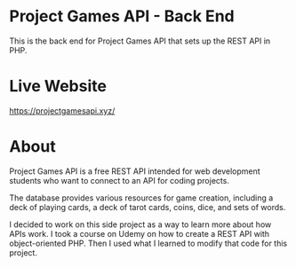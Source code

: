 # Project Games API - Back End
This is the back end for Project Games API that sets up the REST API in PHP.

# Live Website
https://projectgamesapi.xyz/

# About
Project Games API  is a free REST API intended for web development students who want to connect to an API for coding projects. 

The database provides various resources for game creation, including a deck of playing cards, a deck of tarot cards, coins, dice, and sets of words.

I decided to work on this side project as a way to learn more about how APIs work. I took a course on Udemy on how to create a REST API with object-oriented PHP. 
Then I used what I learned to modify that code for this project.
